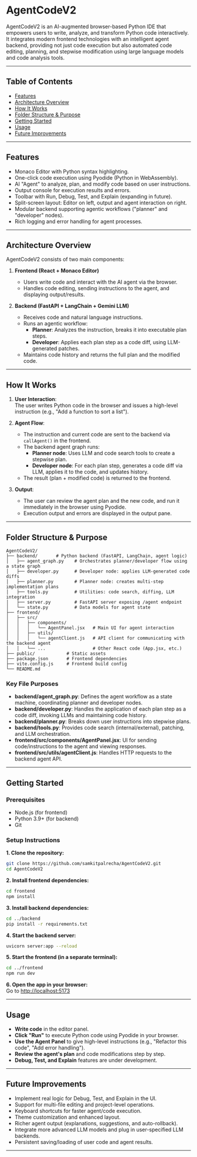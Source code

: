 # AgentCodeV2

AgentCodeV2 is an AI-augmented browser-based Python IDE that empowers users to write, analyze, and transform Python code interactively. It integrates modern frontend technologies with an intelligent agent backend, providing not just code execution but also automated code editing, planning, and stepwise modification using large language models and code analysis tools.

---

## Table of Contents

- [Features](#features)
- [Architecture Overview](#architecture-overview)
- [How It Works](#how-it-works)
- [Folder Structure & Purpose](#folder-structure--purpose)
- [Getting Started](#getting-started)
- [Usage](#usage)
- [Future Improvements](#future-improvements)

---

## Features

- Monaco Editor with Python syntax highlighting.
- One-click code execution using Pyodide (Python in WebAssembly).
- AI "Agent" to analyze, plan, and modify code based on user instructions.
- Output console for execution results and errors.
- Toolbar with Run, Debug, Test, and Explain (expanding in future).
- Split-screen layout: Editor on left, output and agent interaction on right.
- Modular backend supporting agentic workflows ("planner" and "developer" nodes).
- Rich logging and error handling for agent processes.

---

## Architecture Overview

AgentCodeV2 consists of two main components:

1. **Frontend (React + Monaco Editor)**  
   - Users write code and interact with the AI agent via the browser.
   - Handles code editing, sending instructions to the agent, and displaying output/results.

2. **Backend (FastAPI + LangChain + Gemini LLM)**  
   - Receives code and natural language instructions.
   - Runs an agentic workflow:
     - **Planner**: Analyzes the instruction, breaks it into executable plan steps.
     - **Developer**: Applies each plan step as a code diff, using LLM-generated patches.
   - Maintains code history and returns the full plan and the modified code.

---

## How It Works

1. **User Interaction**:  
   The user writes Python code in the browser and issues a high-level instruction (e.g., "Add a function to sort a list").
   
2. **Agent Flow**:
   - The instruction and current code are sent to the backend via `callAgent()` in the frontend.
   - The backend agent graph runs:
     - **Planner node**: Uses LLM and code search tools to create a stepwise plan.
     - **Developer node**: For each plan step, generates a code diff via LLM, applies it to the code, and updates history.
   - The result (plan + modified code) is returned to the frontend.

3. **Output**:
   - The user can review the agent plan and the new code, and run it immediately in the browser using Pyodide.
   - Execution output and errors are displayed in the output pane.

---

## Folder Structure & Purpose

```
AgentCodeV2/
├── backend/       # Python backend (FastAPI, LangChain, agent logic)
│   ├── agent_graph.py    # Orchestrates planner/developer flow using a state graph
│   ├── developer.py      # Developer node: applies LLM-generated code diffs
│   ├── planner.py        # Planner node: creates multi-step implementation plans
│   ├── tools.py          # Utilities: code search, diffing, LLM integration
│   ├── server.py         # FastAPI server exposing /agent endpoint
│   └── state.py          # Data models for agent state
├── frontend/
│   ├── src/
│   │   ├── components/
│   │   │   └── AgentPanel.jsx   # Main UI for agent interaction
│   │   ├── utils/
│   │   │   └── agentClient.js   # API client for communicating with the backend agent
│   │   └── ...                  # Other React code (App.jsx, etc.)
├── public/            # Static assets
├── package.json       # Frontend dependencies
├── vite.config.js     # Frontend build config
└── README.md
```

### Key File Purposes

- **backend/agent_graph.py**: Defines the agent workflow as a state machine, coordinating planner and developer nodes.
- **backend/developer.py**: Handles the application of each plan step as a code diff, invoking LLMs and maintaining code history.
- **backend/planner.py**: Breaks down user instructions into stepwise plans.
- **backend/tools.py**: Provides code search (internal/external), patching, and LLM orchestration.
- **frontend/src/components/AgentPanel.jsx**: UI for sending code/instructions to the agent and viewing responses.
- **frontend/src/utils/agentClient.js**: Handles HTTP requests to the backend agent API.

---

## Getting Started

### Prerequisites

- Node.js (for frontend)
- Python 3.9+ (for backend)
- Git

### Setup Instructions

**1. Clone the repository:**
```sh
git clone https://github.com/samkitpalrecha/AgentCodeV2.git
cd AgentCodeV2
```

**2. Install frontend dependencies:**
```sh
cd frontend
npm install
```

**3. Install backend dependencies:**
```sh
cd ../backend
pip install -r requirements.txt
```

**4. Start the backend server:**
```sh
uvicorn server:app --reload
```

**5. Start the frontend (in a separate terminal):**
```sh
cd ../frontend
npm run dev
```

**6. Open the app in your browser:**  
Go to [http://localhost:5173](http://localhost:5173)

---

## Usage

- **Write code** in the editor panel.
- **Click "Run"** to execute Python code using Pyodide in your browser.
- **Use the Agent Panel** to give high-level instructions (e.g., "Refactor this code", "Add error handling").
- **Review the agent's plan** and code modifications step by step.
- **Debug, Test, and Explain** features are under development.

---

## Future Improvements

- Implement real logic for Debug, Test, and Explain in the UI.
- Support for multi-file editing and project-level operations.
- Keyboard shortcuts for faster agent/code execution.
- Theme customization and enhanced layout.
- Richer agent output (explanations, suggestions, and auto-rollback).
- Integrate more advanced LLM models and plug in user-specified LLM backends.
- Persistent saving/loading of user code and agent results.

---
